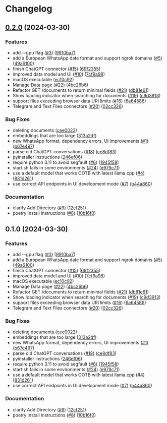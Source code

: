 # Changelog

## [0.2.0](https://github.com/tnunamak/selfie/compare/v0.1.0...v0.2.0) (2024-03-30)


### Features

* add --gpu flag ([#3](https://github.com/tnunamak/selfie/issues/3)) ([9910ba7](https://github.com/tnunamak/selfie/commit/9910ba7dc6afd48e3ff99543f5afb8fe926ebd86))
* add a European WhatsApp date format and support ngrok domains ([#5](https://github.com/tnunamak/selfie/issues/5)) ([49a6100](https://github.com/tnunamak/selfie/commit/49a61000ff5d1f81bd255ef4d3ebf4ffeaa3cf04))
* finish ChatGPT connector ([#15](https://github.com/tnunamak/selfie/issues/15)) ([69f2355](https://github.com/tnunamak/selfie/commit/69f235503aac5d79ee57c1ff3833f79f50faaa4c))
* improved data model and UI ([#10](https://github.com/tnunamak/selfie/issues/10)) ([7cf9a98](https://github.com/tnunamak/selfie/commit/7cf9a9839ccb8980eca5b500141c036935073e64))
* macOS executable ([ec10c92](https://github.com/tnunamak/selfie/commit/ec10c924b637199ed52b6e0fd57d3eda1370b34a))
* Manage Data page ([#22](https://github.com/tnunamak/selfie/issues/22)) ([4bc26b6](https://github.com/tnunamak/selfie/commit/4bc26b65f4ceb42f1b075daec1b72c1c78466dfc))
* Refactor GET /documents to return minimal fields ([#21](https://github.com/tnunamak/selfie/issues/21)) ([db81e61](https://github.com/tnunamak/selfie/commit/db81e612267655b9af02e49714ba488f555cb577))
* Show loading indicator when searching for documents ([#19](https://github.com/tnunamak/selfie/issues/19)) ([c9d3913](https://github.com/tnunamak/selfie/commit/c9d39137848e180109ee14d6aa435444cfc6dcd5))
* support files exceeding browser data URI limits ([#16](https://github.com/tnunamak/selfie/issues/16)) ([6a64586](https://github.com/tnunamak/selfie/commit/6a64586ad845fd8dfa775683d29e91b46bc4b41b))
* Telegram and Text Files connectors ([#20](https://github.com/tnunamak/selfie/issues/20)) ([02cc326](https://github.com/tnunamak/selfie/commit/02cc3266ab0319fe92be522aff9e649715a35d73))


### Bug Fixes

* deleting documents ([cee0022](https://github.com/tnunamak/selfie/commit/cee0022793fdd56ccb06a4bd371e2f0bd7b808e0))
* embeddings that are too large ([313a2df](https://github.com/tnunamak/selfie/commit/313a2df6a782f34f47d24b0c14fb2e9f754368cf))
* new WhatsApp format, dependency errors, UI improvements ([#1](https://github.com/tnunamak/selfie/issues/1)) ([b67e497](https://github.com/tnunamak/selfie/commit/b67e497c6a977b48ba37471deb58763aa797632d))
* parse old ChatGPT conversations ([#18](https://github.com/tnunamak/selfie/issues/18)) ([ce8df83](https://github.com/tnunamak/selfie/commit/ce8df836ca7a99a4f34bff70c48a4208921ca8ec))
* pyinstaller instructions ([246ef06](https://github.com/tnunamak/selfie/commit/246ef0613be0c5f0203bdf84fd264b398f4f1c52))
* require python 3.11 to avoid segfault ([#6](https://github.com/tnunamak/selfie/issues/6)) ([1945f58](https://github.com/tnunamak/selfie/commit/1945f583d6b3f5533ba07ff0dfd2265a8b6132c2))
* start.sh fails in some environments ([#24](https://github.com/tnunamak/selfie/issues/24)) ([e979c71](https://github.com/tnunamak/selfie/commit/e979c71eb6c7f576105b0028faeb501005b36369))
* use a default model that works OOTB with latest llama.cpp ([#4](https://github.com/tnunamak/selfie/issues/4)) ([831d261](https://github.com/tnunamak/selfie/commit/831d261a935c390960bb03eff632e4a8cac1f298))
* use correct API endpoints in UI development mode ([#7](https://github.com/tnunamak/selfie/issues/7)) ([b44a860](https://github.com/tnunamak/selfie/commit/b44a860ea6ae808b0231c3feda72329ac63c614e))


### Documentation

* clarify Add Directory ([#9](https://github.com/tnunamak/selfie/issues/9)) ([12cf251](https://github.com/tnunamak/selfie/commit/12cf251859cbec0d8ea8580e2f81864203328805))
* poetry install instructions  ([#8](https://github.com/tnunamak/selfie/issues/8)) ([10b16f0](https://github.com/tnunamak/selfie/commit/10b16f00d7f98286ac9c8ccc52b579802fbcd7ce))

## 0.1.0 (2024-03-30)


### Features

* add --gpu flag ([#3](https://github.com/tnunamak/selfie/issues/3)) ([9910ba7](https://github.com/tnunamak/selfie/commit/9910ba7dc6afd48e3ff99543f5afb8fe926ebd86))
* add a European WhatsApp date format and support ngrok domains ([#5](https://github.com/tnunamak/selfie/issues/5)) ([49a6100](https://github.com/tnunamak/selfie/commit/49a61000ff5d1f81bd255ef4d3ebf4ffeaa3cf04))
* finish ChatGPT connector ([#15](https://github.com/tnunamak/selfie/issues/15)) ([69f2355](https://github.com/tnunamak/selfie/commit/69f235503aac5d79ee57c1ff3833f79f50faaa4c))
* improved data model and UI ([#10](https://github.com/tnunamak/selfie/issues/10)) ([7cf9a98](https://github.com/tnunamak/selfie/commit/7cf9a9839ccb8980eca5b500141c036935073e64))
* macOS executable ([ec10c92](https://github.com/tnunamak/selfie/commit/ec10c924b637199ed52b6e0fd57d3eda1370b34a))
* Manage Data page ([#22](https://github.com/tnunamak/selfie/issues/22)) ([4bc26b6](https://github.com/tnunamak/selfie/commit/4bc26b65f4ceb42f1b075daec1b72c1c78466dfc))
* Refactor GET /documents to return minimal fields ([#21](https://github.com/tnunamak/selfie/issues/21)) ([db81e61](https://github.com/tnunamak/selfie/commit/db81e612267655b9af02e49714ba488f555cb577))
* Show loading indicator when searching for documents ([#19](https://github.com/tnunamak/selfie/issues/19)) ([c9d3913](https://github.com/tnunamak/selfie/commit/c9d39137848e180109ee14d6aa435444cfc6dcd5))
* support files exceeding browser data URI limits ([#16](https://github.com/tnunamak/selfie/issues/16)) ([6a64586](https://github.com/tnunamak/selfie/commit/6a64586ad845fd8dfa775683d29e91b46bc4b41b))
* Telegram and Text Files connectors ([#20](https://github.com/tnunamak/selfie/issues/20)) ([02cc326](https://github.com/tnunamak/selfie/commit/02cc3266ab0319fe92be522aff9e649715a35d73))


### Bug Fixes

* deleting documents ([cee0022](https://github.com/tnunamak/selfie/commit/cee0022793fdd56ccb06a4bd371e2f0bd7b808e0))
* embeddings that are too large ([313a2df](https://github.com/tnunamak/selfie/commit/313a2df6a782f34f47d24b0c14fb2e9f754368cf))
* new WhatsApp format, dependency errors, UI improvements ([#1](https://github.com/tnunamak/selfie/issues/1)) ([b67e497](https://github.com/tnunamak/selfie/commit/b67e497c6a977b48ba37471deb58763aa797632d))
* parse old ChatGPT conversations ([#18](https://github.com/tnunamak/selfie/issues/18)) ([ce8df83](https://github.com/tnunamak/selfie/commit/ce8df836ca7a99a4f34bff70c48a4208921ca8ec))
* pyinstaller instructions ([246ef06](https://github.com/tnunamak/selfie/commit/246ef0613be0c5f0203bdf84fd264b398f4f1c52))
* require python 3.11 to avoid segfault ([#6](https://github.com/tnunamak/selfie/issues/6)) ([1945f58](https://github.com/tnunamak/selfie/commit/1945f583d6b3f5533ba07ff0dfd2265a8b6132c2))
* start.sh fails in some environments ([#24](https://github.com/tnunamak/selfie/issues/24)) ([e979c71](https://github.com/tnunamak/selfie/commit/e979c71eb6c7f576105b0028faeb501005b36369))
* use a default model that works OOTB with latest llama.cpp ([#4](https://github.com/tnunamak/selfie/issues/4)) ([831d261](https://github.com/tnunamak/selfie/commit/831d261a935c390960bb03eff632e4a8cac1f298))
* use correct API endpoints in UI development mode ([#7](https://github.com/tnunamak/selfie/issues/7)) ([b44a860](https://github.com/tnunamak/selfie/commit/b44a860ea6ae808b0231c3feda72329ac63c614e))


### Documentation

* clarify Add Directory ([#9](https://github.com/tnunamak/selfie/issues/9)) ([12cf251](https://github.com/tnunamak/selfie/commit/12cf251859cbec0d8ea8580e2f81864203328805))
* poetry install instructions  ([#8](https://github.com/tnunamak/selfie/issues/8)) ([10b16f0](https://github.com/tnunamak/selfie/commit/10b16f00d7f98286ac9c8ccc52b579802fbcd7ce))
